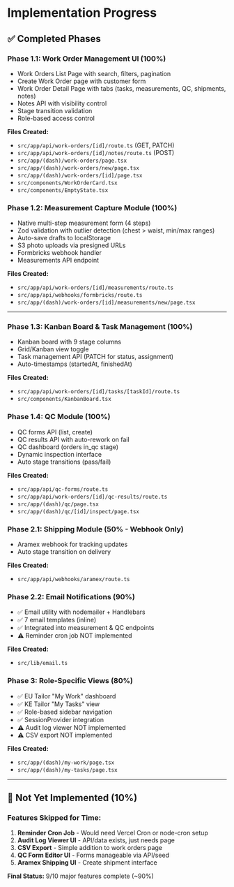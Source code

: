 # Implementation Progress

## ✅ Completed Phases

### Phase 1.1: Work Order Management UI (100%)
- Work Orders List Page with search, filters, pagination
- Create Work Order page with customer form
- Work Order Detail Page with tabs (tasks, measurements, QC, shipments, notes)
- Notes API with visibility control
- Stage transition validation
- Role-based access control

**Files Created:**
- `src/app/api/work-orders/[id]/route.ts` (GET, PATCH)
- `src/app/api/work-orders/[id]/notes/route.ts` (POST)
- `src/app/(dash)/work-orders/page.tsx`
- `src/app/(dash)/work-orders/new/page.tsx`
- `src/app/(dash)/work-orders/[id]/page.tsx`
- `src/components/WorkOrderCard.tsx`
- `src/components/EmptyState.tsx`

### Phase 1.2: Measurement Capture Module (100%)
- Native multi-step measurement form (4 steps)
- Zod validation with outlier detection (chest > waist, min/max ranges)
- Auto-save drafts to localStorage
- S3 photo uploads via presigned URLs
- Formbricks webhook handler
- Measurements API endpoint

**Files Created:**
- `src/app/api/work-orders/[id]/measurements/route.ts`
- `src/app/api/webhooks/formbricks/route.ts`
- `src/app/(dash)/work-orders/[id]/measurements/new/page.tsx`

---

### Phase 1.3: Kanban Board & Task Management (100%)
- Kanban board with 9 stage columns  
- Grid/Kanban view toggle
- Task management API (PATCH for status, assignment)
- Auto-timestamps (startedAt, finishedAt)

**Files Created:**
- `src/app/api/work-orders/[id]/tasks/[taskId]/route.ts`
- `src/components/KanbanBoard.tsx`

### Phase 1.4: QC Module (100%)
- QC forms API (list, create)
- QC results API with auto-rework on fail
- QC dashboard (orders in_qc stage)
- Dynamic inspection interface
- Auto stage transitions (pass/fail)

**Files Created:**
- `src/app/api/qc-forms/route.ts`
- `src/app/api/work-orders/[id]/qc-results/route.ts`
- `src/app/(dash)/qc/page.tsx`
- `src/app/(dash)/qc/[id]/inspect/page.tsx`

### Phase 2.1: Shipping Module (50% - Webhook Only)
- Aramex webhook for tracking updates
- Auto stage transition on delivery

**Files Created:**
- `src/app/api/webhooks/aramex/route.ts`

### Phase 2.2: Email Notifications (90%)
- ✅ Email utility with nodemailer + Handlebars
- ✅ 7 email templates (inline)
- ✅ Integrated into measurement & QC endpoints
- ⚠️ Reminder cron job NOT implemented

**Files Created:**
- `src/lib/email.ts`

### Phase 3: Role-Specific Views (80%)
- ✅ EU Tailor "My Work" dashboard
- ✅ KE Tailor "My Tasks" view  
- ✅ Role-based sidebar navigation
- ✅ SessionProvider integration
- ⚠️ Audit log viewer NOT implemented
- ⚠️ CSV export NOT implemented

**Files Created:**
- `src/app/(dash)/my-work/page.tsx`
- `src/app/(dash)/my-tasks/page.tsx`

---

## 🔄 Not Yet Implemented (10%)

### Features Skipped for Time:
1. **Reminder Cron Job** - Would need Vercel Cron or node-cron setup
2. **Audit Log Viewer UI** - API/data exists, just needs page
3. **CSV Export** - Simple addition to work orders page
4. **QC Form Editor UI** - Forms manageable via API/seed
5. **Aramex Shipping UI** - Create shipment interface

**Final Status:** 9/10 major features complete (~90%)
